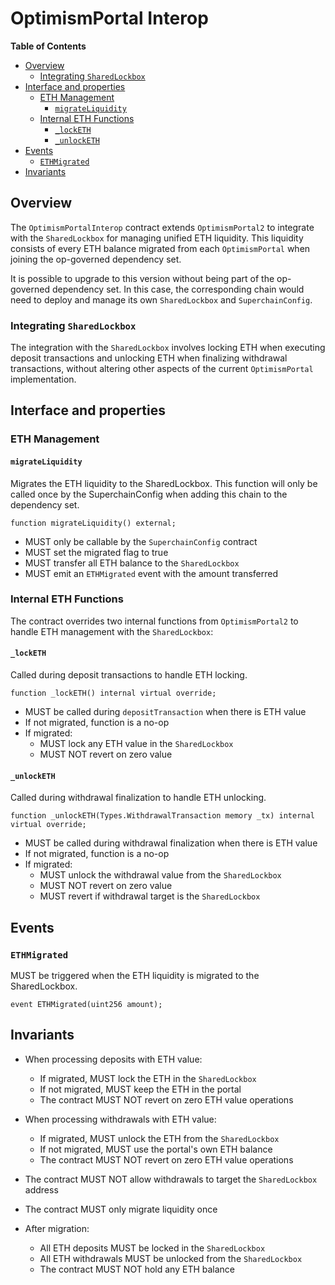 # OptimismPortal Interop

<!-- START doctoc generated TOC please keep comment here to allow auto update -->
<!-- DON'T EDIT THIS SECTION, INSTEAD RE-RUN doctoc TO UPDATE -->
**Table of Contents**

- [Overview](#overview)
  - [Integrating `SharedLockbox`](#integrating-sharedlockbox)
- [Interface and properties](#interface-and-properties)
  - [ETH Management](#eth-management)
    - [`migrateLiquidity`](#migrateliquidity)
  - [Internal ETH Functions](#internal-eth-functions)
    - [`_lockETH`](#_locketh)
    - [`_unlockETH`](#_unlocketh)
- [Events](#events)
  - [`ETHMigrated`](#ethmigrated)
- [Invariants](#invariants)

<!-- END doctoc generated TOC please keep comment here to allow auto update -->

## Overview

The `OptimismPortalInterop` contract extends `OptimismPortal2` to integrate with the `SharedLockbox`
for managing unified ETH liquidity.
This liquidity consists of every ETH balance migrated from each `OptimismPortal` when joining
the op-governed dependency set.

It is possible to upgrade to this version without being part of the op-governed dependency set. In this case,
the corresponding chain would need to deploy and manage its own `SharedLockbox` and `SuperchainConfig`.

### Integrating `SharedLockbox`

The integration with the `SharedLockbox` involves locking ETH when executing deposit transactions and unlocking ETH
when finalizing withdrawal transactions, without altering other aspects of the current `OptimismPortal` implementation.

## Interface and properties

### ETH Management

#### `migrateLiquidity`

Migrates the ETH liquidity to the SharedLockbox. This function will only be called once by the
SuperchainConfig when adding this chain to the dependency set.

```solidity
function migrateLiquidity() external;
```

- MUST only be callable by the `SuperchainConfig` contract
- MUST set the migrated flag to true
- MUST transfer all ETH balance to the `SharedLockbox`
- MUST emit an `ETHMigrated` event with the amount transferred

### Internal ETH Functions

The contract overrides two internal functions from `OptimismPortal2` to handle ETH management with the `SharedLockbox`:

#### `_lockETH`

Called during deposit transactions to handle ETH locking.

```solidity
function _lockETH() internal virtual override;
```

- MUST be called during `depositTransaction` when there is ETH value
- If not migrated, function is a no-op
- If migrated:
  - MUST lock any ETH value in the `SharedLockbox`
  - MUST NOT revert on zero value

#### `_unlockETH`

Called during withdrawal finalization to handle ETH unlocking.

```solidity
function _unlockETH(Types.WithdrawalTransaction memory _tx) internal virtual override;
```

- MUST be called during withdrawal finalization when there is ETH value
- If not migrated, function is a no-op
- If migrated:
  - MUST unlock the withdrawal value from the `SharedLockbox`
  - MUST NOT revert on zero value
  - MUST revert if withdrawal target is the `SharedLockbox`

## Events

### `ETHMigrated`

MUST be triggered when the ETH liquidity is migrated to the SharedLockbox.

```solidity
event ETHMigrated(uint256 amount);
```

## Invariants

- When processing deposits with ETH value:

  - If migrated, MUST lock the ETH in the `SharedLockbox`
  - If not migrated, MUST keep the ETH in the portal
  - The contract MUST NOT revert on zero ETH value operations

- When processing withdrawals with ETH value:

  - If migrated, MUST unlock the ETH from the `SharedLockbox`
  - If not migrated, MUST use the portal's own ETH balance
  - The contract MUST NOT revert on zero ETH value operations

- The contract MUST NOT allow withdrawals to target the `SharedLockbox` address

- The contract MUST only migrate liquidity once

- After migration:
  - All ETH deposits MUST be locked in the `SharedLockbox`
  - All ETH withdrawals MUST be unlocked from the `SharedLockbox`
  - The contract MUST NOT hold any ETH balance
